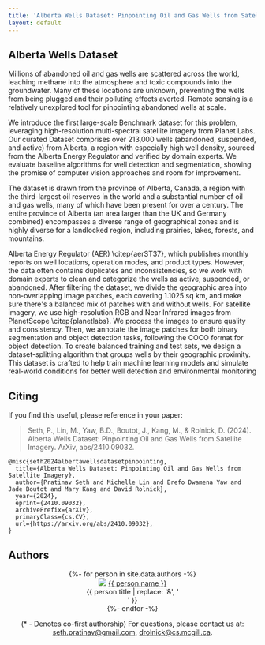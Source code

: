 ```yaml
---
title: 'Alberta Wells Dataset: Pinpointing Oil and Gas Wells from Satellite Imagery'
layout: default
---
```


<style>thead { display: none; }</style>

<!-- <p class="cover" align="center"> <img src="assets/OFFLINE_RL.gif" width="90%" /> </p> -->

## Alberta Wells Dataset

Millions of abandoned oil and gas wells are scattered across the world, leaching methane into the atmosphere and toxic compounds into the groundwater.
Many of these locations are unknown, preventing the wells from being plugged and their polluting effects averted. Remote sensing is a relatively unexplored tool for pinpointing abandoned wells at scale.

We introduce the first large-scale Benchmark dataset for this problem, leveraging high-resolution multi-spectral satellite imagery from Planet Labs.
Our curated Dataset comprises over 213,000 wells (abandoned, suspended, and active) from Alberta, a region with especially high well density, sourced from the Alberta Energy Regulator and verified by domain experts.
We evaluate baseline algorithms for well detection and segmentation, showing the promise of computer vision approaches and room for improvement. 

The dataset is drawn from the province of Alberta, Canada, a region with the third-largest oil reserves in the world and a substantial number of oil and gas wells, many of which have been present for over a century. The entire province of Alberta (an area larger than the UK and Germany combined) encompasses a diverse range of geographical zones and is highly diverse for a landlocked region, including prairies, lakes, forests, and mountains.

Alberta Energy Regulator (AER) \citep{aerST37}, which publishes monthly reports on well locations, operation modes, and product types. However, the data often contains duplicates and inconsistencies, so we work with domain experts to clean and categorize the wells as active, suspended, or abandoned. After filtering the dataset, we divide the geographic area into non-overlapping image patches, each covering 1.1025 sq km, and make sure there's a balanced mix of patches with and without wells. For satellite imagery, we use high-resolution RGB and Near Infrared images from PlanetScope \citep{planetlabs}. We process the images to ensure quality and consistency. Then, we annotate the image patches for both binary segmentation and object detection tasks, following the COCO format for object detection. To create balanced training and test sets, we design a dataset-splitting algorithm that groups wells by their geographic proximity. This dataset is crafted to help train machine learning models and simulate real-world conditions for better well detection and environmental monitoring

<!--<p class="cover" align="center"> <img src="assets/draw_off.png" width="85%" /> </p> -->

Citing
------
If you find this useful, please reference in your paper:

> Seth, P., Lin, M., Yaw, B.D., Boutot, J., Kang, M., & Rolnick, D. (2024). 
> Alberta Wells Dataset: Pinpointing Oil and Gas Wells from Satellite Imagery. 
> ArXiv, abs/2410.09032.

    @misc{seth2024albertawellsdatasetpinpointing,
      title={Alberta Wells Dataset: Pinpointing Oil and Gas Wells from Satellite Imagery}, 
      author={Pratinav Seth and Michelle Lin and Brefo Dwamena Yaw and Jade Boutot and Mary Kang and David Rolnick},
      year={2024},
      eprint={2410.09032},
      archivePrefix={arXiv},
      primaryClass={cs.CV},
      url={https://arxiv.org/abs/2410.09032}, 
    }

## Authors

<div style="text-align: center;">
{%- for person in site.data.authors -%}
<div class="person">
  <img src="{{ person.image }}" />
  <a href="{{ person.url | relative_url }}">{{ person.name }}</a><br>
  <span>{{ person.title | replace: '&', '<br>' }}</span>
  <!--span>({{ person.topics }})</span-->
</div>
{%- endfor -%}
</div>

<p style="text-align: center">
(* - Denotes co-first authorship) For questions, please contact us at:
<a href="mailto:seth.pratinav@gmail.com">seth.pratinav@gmail.com</a>,
<a href="mailto:drolnick@cs.mcgill.ca">drolnick@cs.mcgill.ca</a>.
</p>
